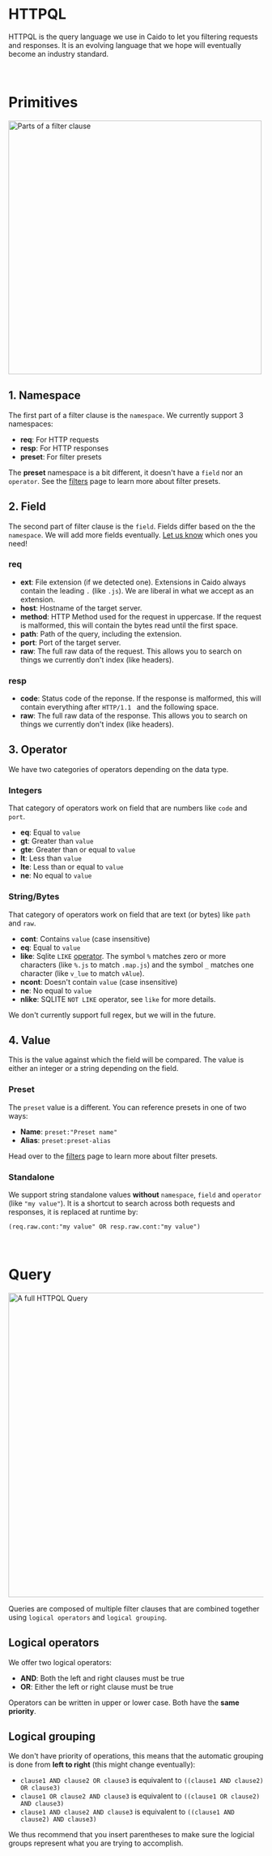 # HTTPQL

HTTPQL is the query language we use in Caido to let you filtering requests and responses. It is an evolving language that we hope will eventually become an industry standard.

</br>

# Primitives

<img width="500" alt="Parts of a filter clause" src="/_images/httpql_clause.png" no-shadow center/>

## 1. Namespace

The first part of a filter clause is the `namespace`. We currently support 3 namespaces:

- **req**: For HTTP requests
- **resp**: For HTTP responses
- **preset**: For filter presets

The **preset** namespace is a bit different, it doesn't have a `field` nor an `operator`. See the [filters](/features/overview/filters.md) page to learn more about filter presets.

## 2. Field

The second part of filter clause is the `field`. Fields differ based on the the `namespace`.
We will add more fields eventually. [Let us know](https://github.com/caido/caido/issues/new?template=feature.md&title=New%20HttpQL%20field:) which ones you need!

### req

- **ext**: File extension (if we detected one). Extensions in Caido always contain the leading `.` (like `.js`). We are liberal in what we accept as an extension.
- **host**: Hostname of the target server.
- **method**: HTTP Method used for the request in uppercase. If the request is malformed, this will contain the bytes read until the first space.
- **path**: Path of the query, including the extension.
- **port**: Port of the target server.
- **raw**: The full raw data of the request. This allows you to search on things we currently don't index (like headers).

### resp

<!-- markdownlint-disable MD038 -->

- **code**: Status code of the reponse. If the response is malformed, this will contain everything after `HTTP/1.1 ` and the following space.
- **raw**: The full raw data of the response. This allows you to search on things we currently don't index (like headers).

<!-- markdownlint-enable MD038 -->

## 3. Operator

We have two categories of operators depending on the data type.

### Integers

That category of operators work on field that are numbers like `code` and `port`.

- **eq**: Equal to `value`
- **gt**: Greater than `value`
- **gte**: Greater than or equal to `value`
- **lt**: Less than `value`
- **lte**: Less than or equal to `value`
- **ne**: No equal to `value`

### String/Bytes

That category of operators work on field that are text (or bytes) like `path` and `raw`.

- **cont**: Contains `value` (case insensitive)
- **eq**: Equal to `value`
- **like**: Sqlite `LIKE` [operator](https://www.sqlite.org/lang_expr.html#the_like_glob_regexp_match_and_extract_operators). The symbol `%` matches zero or more characters (like `%.js` to match `.map.js`) and the symbol `_` matches one character (like `v_lue` to match `vAlue`).
- **ncont**: Doesn't contain `value` (case insensitive)
- **ne**: No equal to `value`
- **nlike**: SQLITE `NOT LIKE` operator, see `like` for more details.

We don't currently support full regex, but we will in the future.

## 4. Value

This is the value against which the field will be compared. The value is either an integer or a string depending on the field.

### Preset

The `preset` value is a different. You can reference presets in one of two ways:

- **Name**: `preset:"Preset name"`
- **Alias**: `preset:preset-alias`

Head over to the [filters](/features/overview/filters.md) page to learn more about filter presets.

### Standalone

We support string standalone values **without** `namespace`, `field` and `operator` (like `"my value"`).
It is a shortcut to search across both requests and responses, it is replaced at runtime by:

```
(req.raw.cont:"my value" OR resp.raw.cont:"my value")
```

</br>

# Query

<img width="600" alt="A full HTTPQL Query" src="/_images/httpql_logical.png" no-shadow center/>

Queries are composed of multiple filter clauses that are combined together using `logical operators` and `logical grouping`.

## Logical operators

We offer two logical operators:

- **AND**: Both the left and right clauses must be true
- **OR**: Either the left or right clause must be true

Operators can be written in upper or lower case. Both have the **same priority**.

## Logical grouping

We don't have priority of operations, this means that the automatic grouping is done from **left to right** (this might change eventually):

- `clause1 AND clause2 OR clause3` is equivalent to `((clause1 AND clause2) OR clause3)`
- `clause1 OR clause2 AND clause3` is equivalent to `((clause1 OR clause2) AND clause3)`
- `clause1 AND clause2 AND clause3` is equivalent to `((clause1 AND clause2) AND clause3)`

We thus recommend that you insert parentheses to make sure the logicial groups represent what you are trying to accomplish.

